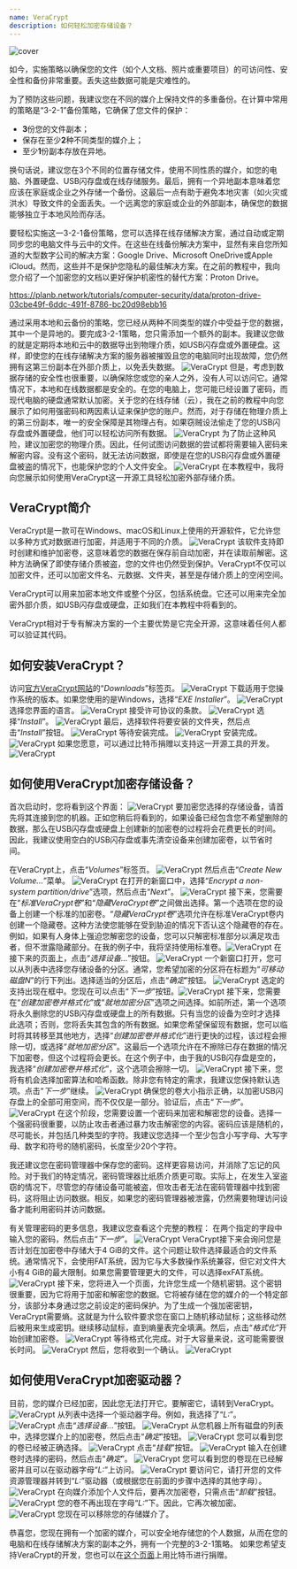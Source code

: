 ```yaml
---
name: VeraCrypt
description: 如何轻松加密存储设备？
---
```

![cover](assets/cover.webp)

如今，实施策略以确保您的文件（如个人文档、照片或重要项目）的可访问性、安全性和备份非常重要。丢失这些数据可能是灾难性的。

为了预防这些问题，我建议您在不同的媒介上保持文件的多重备份。在计算中常用的策略是“3-2-1”备份策略，它确保了您文件的保护：
- **3**份您的文件副本；
- 保存在至少**2**种不同类型的媒介上；
- 至少**1**份副本存放在异地。

换句话说，建议您在3个不同的位置存储文件，使用不同性质的媒介，如您的电脑、外置硬盘、USB闪存盘或在线存储服务。最后，拥有一个异地副本意味着您应该在家庭或企业之外存储一个备份。这最后一点有助于避免本地灾害（如火灾或洪水）导致文件的全面丢失。一个远离您的家庭或企业的外部副本，确保您的数据能够独立于本地风险而存活。

要轻松实施这一3-2-1备份策略，您可以选择在线存储解决方案，通过自动或定期同步您的电脑文件与云中的文件。在这些在线备份解决方案中，显然有来自您所知道的大型数字公司的解决方案：Google Drive、Microsoft OneDrive或Apple iCloud。然而，这些并不是保护您隐私的最佳解决方案。在之前的教程中，我向您介绍了一个加密您的文档以更好保护机密性的替代方案：Proton Drive。

https://planb.network/tutorials/computer-security/data/proton-drive-03cbe49f-6ddc-491f-8786-bc20d98ebb16

通过采用本地和云备份的策略，您已经从两种不同类型的媒介中受益于您的数据，其中一个是异地的。要完成3-2-1策略，您只需添加一个额外的副本。我建议您做的就是定期将本地和云中的数据导出到物理介质，如USB闪存盘或外置硬盘。这样，即使您的在线存储解决方案的服务器被摧毁且您的电脑同时出现故障，您仍然拥有这第三份副本在外部介质上，以免丢失数据。
![VeraCrypt](assets/notext/01.webp)
但是，考虑到数据存储的安全性也很重要，以确保除您或您的亲人之外，没有人可以访问它。通常情况下，本地和在线数据都是安全的。在您的电脑上，您可能已经设置了密码，而现代电脑的硬盘通常默认加密。关于您的在线存储（云），我在之前的教程中向您展示了如何用强密码和两因素认证来保护您的账户。然而，对于存储在物理介质上的第三份副本，唯一的安全保障是其物理占有。如果窃贼设法偷走了您的USB闪存盘或外置硬盘，他们可以轻松访问所有数据。
![VeraCrypt](assets/notext/02.webp)
为了防止这种风险，建议加密您的物理介质。因此，任何试图访问数据的尝试都将需要输入密码来解密内容。没有这个密码，就无法访问数据，即使是在您的USB闪存盘或外置硬盘被盗的情况下，也能保护您的个人文件安全。
![VeraCrypt](assets/notext/03.webp)
在本教程中，我将向您展示如何使用VeraCrypt这一开源工具轻松加密外部存储介质。
## VeraCrypt简介

VeraCrypt是一款可在Windows、macOS和Linux上使用的开源软件，它允许您以多种方式对数据进行加密，并适用于不同的介质。
![VeraCrypt](assets/notext/04.webp)
该软件支持即时创建和维护加密卷，这意味着您的数据在保存前自动加密，并在读取前解密。这种方法确保了即使存储介质被盗，您的文件也仍然受到保护。VeraCrypt不仅可以加密文件，还可以加密文件名、元数据、文件夹，甚至是存储介质上的空闲空间。

VeraCrypt可以用来加密本地文件或整个分区，包括系统盘。它还可以用来完全加密外部介质，如USB闪存盘或硬盘，正如我们在本教程中将看到的。

VeraCrypt相对于专有解决方案的一个主要优势是它完全开源，这意味着任何人都可以验证其代码。

## 如何安装VeraCrypt？

访问[官方VeraCrypt网站](https://www.veracrypt.fr/en/Downloads.html)的“*Downloads*”标签页。
![VeraCrypt](assets/notext/05.webp)
下载适用于您操作系统的版本。如果您使用的是Windows，选择“*EXE Installer*”。
![VeraCrypt](assets/notext/06.webp)
选择您界面的语言。
![VeraCrypt](assets/notext/07.webp)
接受许可协议的条款。
![VeraCrypt](assets/notext/08.webp)
选择“*Install*”。
![VeraCrypt](assets/notext/09.webp)
最后，选择软件将要安装的文件夹，然后点击“*Install*”按钮。
![VeraCrypt](assets/notext/10.webp)
等待安装完成。
![VeraCrypt](assets/notext/11.webp)
安装完成。
![VeraCrypt](assets/notext/12.webp)
如果您愿意，可以通过比特币捐赠以支持这一开源工具的开发。
![VeraCrypt](assets/notext/13.webp)
## 如何使用VeraCrypt加密存储设备？

首次启动时，您将看到这个界面：
![VeraCrypt](assets/notext/14.webp)
要加密您选择的存储设备，请首先将其连接到您的机器。正如您稍后将看到的，如果设备已经包含您不希望删除的数据，那么在USB闪存盘或硬盘上创建新的加密卷的过程将会花费更长的时间。因此，我建议使用空白的USB闪存盘或事先清空设备来创建加密卷，以节省时间。

在VeraCrypt上，点击“*Volumes*”标签页。
![VeraCrypt](assets/notext/15.webp)
然后点击“*Create New Volume...*”菜单。
![VeraCrypt](assets/notext/16.webp)
在打开的新窗口中，选择“*Encrypt a non-system partition/drive*”选项，然后点击“*Next*”。
![VeraCrypt](assets/notext/17.webp)
接下来，您需要在“*标准VeraCrypt卷*”和“*隐藏VeraCrypt卷*”之间做出选择。第一个选项在您的设备上创建一个标准的加密卷。“*隐藏VeraCrypt卷*”选项允许在标准VeraCrypt卷内创建一个隐藏卷。这种方法使您能够在受到胁迫的情况下否认这个隐藏卷的存在。例如，如果有人身体上强迫您解密您的设备，您可以只解密标准部分以满足攻击者，但不泄露隐藏部分。在我的例子中，我将坚持使用标准卷。![VeraCrypt](assets/notext/18.webp)
在接下来的页面上，点击“*选择设备...*”按钮。
![VeraCrypt](assets/notext/19.webp)
一个新窗口打开，您可以从列表中选择您存储设备的分区。通常，您希望加密的分区将在标题为“*可移动磁盘N*”的行下列出。选择适当的分区后，点击“*确定*”按钮。
![VeraCrypt](assets/notext/20.webp)
选定的支持出现在框中。您现在可以点击“*下一步*”按钮。![VeraCrypt](assets/notext/21.webp)
接下来，您需要在“*创建加密卷并格式化*”或“*就地加密分区*”选项之间选择。如前所述，第一个选项将永久删除您的USB闪存盘或硬盘上的所有数据。只有当您的设备为空时才选择此选项；否则，您将丢失其包含的所有数据。如果您希望保留现有数据，您可以临时将其转移至其他地方，选择“*创建加密卷并格式化*”进行更快的过程，该过程会擦除一切，或选择“*就地加密分区*”。这最后一个选项允许在不擦除已存在数据的情况下加密卷，但这个过程将会更长。在这个例子中，由于我的USB闪存盘是空的，我选择“*创建加密卷并格式化*”，这个选项会擦除一切。
![VeraCrypt](assets/notext/22.webp)
接下来，您将有机会选择加密算法和哈希函数。除非您有特定的需求，我建议您保持默认选项。点击“*下一步*”继续。
![VeraCrypt](assets/notext/23.webp)
确保您的卷大小指示正确，以加密USB闪存盘上的全部可用空间，而不仅仅是一部分。验证后，点击“*下一步*”。
![VeraCrypt](assets/notext/24.webp)
在这个阶段，您需要设置一个密码来加密和解密您的设备。选择一个强密码很重要，以防止攻击者通过暴力攻击解密您的内容。密码应该是随机的，尽可能长，并包括几种类型的字符。我建议您选择一个至少包含小写字母、大写字母、数字和符号的随机密码，长度至少20个字符。

我还建议您在密码管理器中保存您的密码。这样更容易访问，并消除了忘记的风险。对于我们的特定情况，密码管理器比纸质介质更可取。实际上，在发生入室盗窃的情况下，尽管您的存储设备可能被盗，但攻击者无法在密码管理器中找到密码，这将阻止访问数据。相反，如果您的密码管理器被泄露，仍然需要物理访问设备才能利用密码并访问数据。

有关管理密码的更多信息，我建议您查看这个完整的教程：
在两个指定的字段中输入您的密码，然后点击“*下一步*”。 ![VeraCrypt](assets/notext/25.webp)
VeraCrypt接下来会询问您是否计划在加密卷中存储大于4 GiB的文件。这个问题让软件选择最适合的文件系统。通常情况下，会使用FAT系统，因为它与大多数操作系统兼容，但它对文件大小有4 GiB的最大限制。如果您需要管理更大的文件，可以选择exFAT系统。
![VeraCrypt](assets/notext/26.webp)
接下来，您将进入一个页面，允许您生成一个随机密钥。这个密钥很重要，因为它将用于加密和解密您的数据。它将被存储在您的媒介的一个特定部分，该部分本身通过您之前设定的密码保护。为了生成一个强加密密钥，VeraCrypt需要熵。这就是为什么软件要求您在窗口上随机移动鼠标；这些移动然后被用来生成密钥。继续移动鼠标，直到熵量表完全填满。然后，点击“*格式化*”开始创建加密卷。
![VeraCrypt](assets/notext/27.webp)
等待格式化完成。对于大容量来说，这可能需要很长时间。
![VeraCrypt](assets/notext/28.webp)
然后，您将收到一个确认。
![VeraCrypt](assets/notext/29.webp)
## 如何使用VeraCrypt加密驱动器？

目前，您的媒介已经加密，因此您无法打开它。要解密它，请转到VeraCrypt。
![VeraCrypt](assets/notext/30.webp)
从列表中选择一个驱动器字母。例如，我选择了“*L:*”。
![VeraCrypt](assets/notext/31.webp)
点击“*选择设备...*”按钮。
![VeraCrypt](assets/notext/32.webp)
从您机器上所有磁盘的列表中，选择您媒介上的加密卷，然后点击“*确定*”按钮。
![VeraCrypt](assets/notext/33.webp)
您可以看到您的卷已经被正确选择。
![VeraCrypt](assets/notext/34.webp)
点击“*挂载*”按钮。
![VeraCrypt](assets/notext/35.webp)
输入在创建卷时选择的密码，然后点击“*确定*”。
![VeraCrypt](assets/notext/36.webp)
您可以看到您的卷现在已经解密并且可以在驱动器字母“*L:*”上访问。
![VeraCrypt](assets/notext/37.webp)
要访问它，请打开您的文件资源管理器并转到“*L:*”驱动器（或根据您在前面的步骤中选择的其他字母）。 ![VeraCrypt](assets/notext/38.webp)
在向媒介添加个人文件后，要再次加密卷，只需点击“*卸载*”按钮。
![VeraCrypt](assets/notext/39.webp)
您的卷不再出现在字母“*L:*”下。因此，它再次被加密。
![VeraCrypt](assets/notext/40.webp)
您现在可以移除您的存储媒介了。

恭喜您，您现在拥有一个加密的媒介，可以安全地存储您的个人数据，从而在您的电脑和在线存储解决方案的副本之外，拥有一个完整的3-2-1策略。
如果您希望支持VeraCrypt的开发，您也可以在[这个页面](https://www.veracrypt.fr/en/Donation.html)上用比特币进行捐赠。